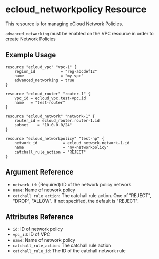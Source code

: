 # ecloud_networkpolicy Resource

This resource is for managing eCloud Network Policies. 

`advanced_networking` must be enabled on the VPC resource in order to create Network Policies

## Example Usage

```hcl
resource "ecloud_vpc" "vpc-1" {
	region_id           = "reg-abcdef12"
	name                = "my-vpc"
	advanced_networking = true
}

resource "ecloud_router" "router-1" {
	vpc_id = ecloud_vpc.test-vpc.id
	name   = "test-router"
}

resource "ecloud_network" "network-1" {
	router_id = ecloud_router.router-1.id
	subnet    = "10.0.0.0/24"
}

resource "ecloud_networkpolicy" "test-np" {
    network_id           = ecloud_network.network-1.id
    name                 = "my-networkpolicy"
    catchall_rule_action = "REJECT"
}
```

## Argument Reference

- `network_id`: (Required) ID of the network policy network
- `name`: Name of network policy
- `catchall_rule_action`: The catchall rule action. One of "REJECT", "DROP", "ALLOW". If not specified, the default is "REJECT".


## Attributes Reference

- `id`: ID of network policy
- `vpc_id`: ID of VPC
- `name`: Name of network policy
- `catchall_rule_action`: The catchall rule action
- `catchall_rule_id`: The ID of the catchall network rule